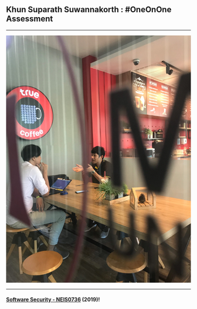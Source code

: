 ## Khun **Suparath Suwannakorth** : #OneOnOne Assessment 

---

![](SuparathS.jpg "Suparath Suwannakorth")

---

#### **[Software Security - NEIS0736](../) (2019)**!